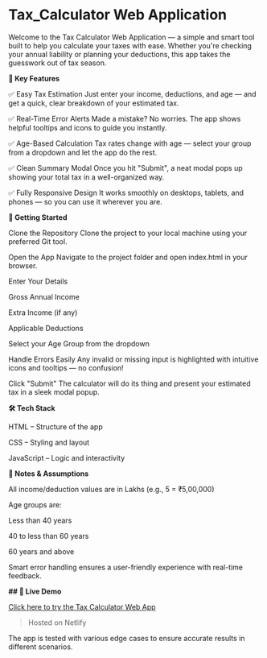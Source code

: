 # Tax_Calculator Web Application

Welcome to the Tax Calculator Web Application — a simple and smart tool built to help you calculate your taxes with ease. Whether you're checking your annual liability or planning your deductions, this app takes the guesswork out of tax season.

**🌟 Key Features**

✅ Easy Tax Estimation
Just enter your income, deductions, and age — and get a quick, clear breakdown of your estimated tax.

✅ Real-Time Error Alerts
Made a mistake? No worries. The app shows helpful tooltips and icons to guide you instantly.

✅ Age-Based Calculation
Tax rates change with age — select your group from a dropdown and let the app do the rest.

✅ Clean Summary Modal
Once you hit "Submit", a neat modal pops up showing your total tax in a well-organized way.

✅ Fully Responsive Design
It works smoothly on desktops, tablets, and phones — so you can use it wherever you are.

**🚀 Getting Started**

Clone the Repository
Clone the project to your local machine using your preferred Git tool.

Open the App
Navigate to the project folder and open index.html in your browser.

Enter Your Details

Gross Annual Income

Extra Income (if any)

Applicable Deductions

Select your Age Group from the dropdown

Handle Errors Easily
Any invalid or missing input is highlighted with intuitive icons and tooltips — no confusion!

Click "Submit"
The calculator will do its thing and present your estimated tax in a sleek modal popup.

**🛠️ Tech Stack**

HTML – Structure of the app

CSS – Styling and layout

JavaScript – Logic and interactivity

**📌 Notes & Assumptions**

All income/deduction values are in Lakhs (e.g., 5 = ₹5,00,000)

Age groups are:

Less than 40 years

40 to less than 60 years

60 years and above

Smart error handling ensures a user-friendly experience with real-time feedback.


**## 🔗 Live Demo**

[Click here to try the Tax Calculator Web App](https://taxcalculatorwebsite.netlify.app/)

> Hosted on Netlify


The app is tested with various edge cases to ensure accurate results in different scenarios.
